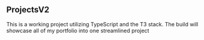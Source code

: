 ## ProjectsV2
This is a working project utilizing TypeScript and the T3 stack.  The build will showcase all of my portfolio into one streamlined project
